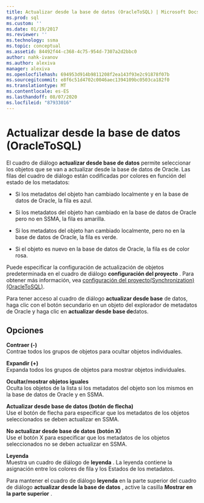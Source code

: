 ```yaml
---
title: Actualizar desde la base de datos (OracleToSQL) | Microsoft Docs
ms.prod: sql
ms.custom: ''
ms.date: 01/19/2017
ms.reviewer: ''
ms.technology: ssma
ms.topic: conceptual
ms.assetid: 84492f44-c368-4c75-954d-7307a2d2bbc0
author: nahk-ivanov
ms.author: alexiva
manager: alexiva
ms.openlocfilehash: 694953d914b9811208f2ea143f93e2c91878f07b
ms.sourcegitcommit: e8f6c51d4702c0046aec1394109bc0503ca182f0
ms.translationtype: MT
ms.contentlocale: es-ES
ms.lasthandoff: 08/07/2020
ms.locfileid: "87933016"
---
```

# <a name="refresh-from-database-oracletosql"></a>Actualizar desde la base de datos (OracleToSQL)
El cuadro de diálogo **actualizar desde base de datos** permite seleccionar los objetos que se van a actualizar desde la base de datos de Oracle. Las filas del cuadro de diálogo están codificadas por colores en función del estado de los metadatos:  
  
-   Si los metadatos del objeto han cambiado localmente y en la base de datos de Oracle, la fila es azul.  
  
-   Si los metadatos del objeto han cambiado en la base de datos de Oracle pero no en SSMA, la fila es amarilla.  
  
-   Si los metadatos del objeto han cambiado localmente, pero no en la base de datos de Oracle, la fila es verde.  
  
-   Si el objeto es nuevo en la base de datos de Oracle, la fila es de color rosa.  
  
Puede especificar la configuración de actualización de objetos predeterminada en el cuadro de diálogo **configuración del proyecto** . Para obtener más información, vea [configuración del proyecto&#40;Synchronization&#41; &#40;OracleToSQL&#41;](../../ssma/oracle/project-settings-synchronization-oracletosql.md).  
  
Para tener acceso al cuadro de diálogo **actualizar desde base** de datos, haga clic con el botón secundario en un objeto del explorador de metadatos de Oracle y haga clic en **actualizar desde base de**datos.  
  
## <a name="options"></a>Opciones  
**Contraer (-)**  
Contrae todos los grupos de objetos para ocultar objetos individuales.  
  
**Expandir (+)**  
Expanda todos los grupos de objetos para mostrar objetos individuales.  
  
**Ocultar/mostrar objetos iguales**  
Oculta los objetos de la lista si los metadatos del objeto son los mismos en la base de datos de Oracle y en SSMA.  
  
**Actualizar desde base de datos (botón de flecha)**  
Use el botón de flecha para especificar que los metadatos de los objetos seleccionados se deben actualizar en SSMA.  
  
**No actualizar desde base de datos (botón X)**  
Use el botón X para especificar que los metadatos de los objetos seleccionados no se deben actualizar en SSMA.  
  
**Leyenda**  
Muestra un cuadro de diálogo de **leyenda** . La leyenda contiene la asignación entre los colores de fila y los Estados de los metadatos.  
  
Para mantener el cuadro de diálogo **leyenda** en la parte superior del cuadro de diálogo **actualizar desde la base de datos** , active la casilla **Mostrar en la parte superior** .  
  
